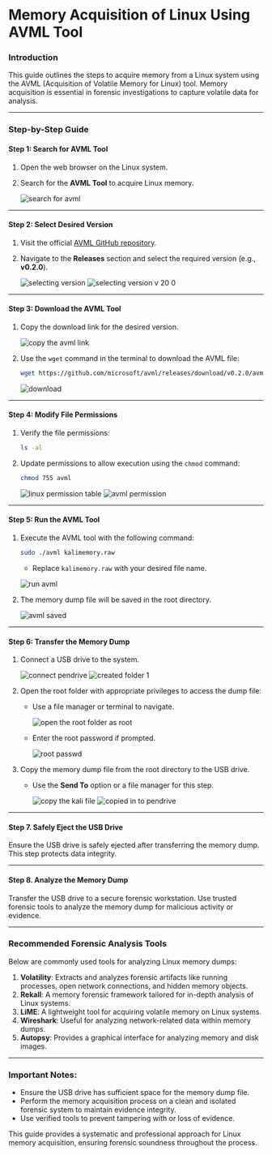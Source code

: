 # Memory Acquisition of Linux Using AVML Tool

### Introduction
This guide outlines the steps to acquire memory from a Linux system using the AVML (Acquisition of Volatile Memory for Linux) tool. Memory acquisition is essential in forensic investigations to capture volatile data for analysis.

---

### Step-by-Step Guide

#### Step 1: Search for AVML Tool
1. Open the web browser on the Linux system.
2. Search for the **AVML Tool** to acquire Linux memory.
   
   ![search for avml](https://github.com/user-attachments/assets/6f32cdb4-01d3-4952-b965-fd7e001da7a6)


---

#### Step 2: Select Desired Version
1. Visit the official [AVML GitHub repository](https://github.com/microsoft/avml).
2. Navigate to the **Releases** section and select the required version (e.g., **v0.2.0**).
   
   ![selecting version](https://github.com/user-attachments/assets/6c5d4c3b-a3db-4093-9edd-2d4caf173f67)
   ![selecting version v 20 0](https://github.com/user-attachments/assets/e5cea437-b16c-4b1f-8fb5-b81e97f44071)


---

#### Step 3: Download the AVML Tool
1. Copy the download link for the desired version.
   
   ![copy the avml link](https://github.com/user-attachments/assets/7838fed4-587f-4029-95ce-39e758ec77ad)


2. Use the `wget` command in the terminal to download the AVML file:
   ```bash
   wget https://github.com/microsoft/avml/releases/download/v0.2.0/avml
   ```
   ![download](https://github.com/user-attachments/assets/f404fd41-0fd7-4fc9-a8d7-f392f598477e)


---

#### Step 4: Modify File Permissions
1. Verify the file permissions:
   ```bash
   ls -al
   ```
2. Update permissions to allow execution using the `chmod` command:
   ```bash
   chmod 755 avml
   ```

   
   ![linux permission table](https://github.com/user-attachments/assets/7fef6a4d-0e57-4a3e-a5e3-557160920ccd)
   ![avml permission](https://github.com/user-attachments/assets/772f55c6-a0ab-4639-89bd-43025140d851)


---

#### Step 5: Run the AVML Tool
1. Execute the AVML tool with the following command:
   ```bash
   sudo ./avml kalimemory.raw
   ```
   - Replace `kalimemory.raw` with your desired file name.
   
   ![run avml](https://github.com/user-attachments/assets/c4a80751-ace1-42ce-9ebd-585639e9ab93)

2. The memory dump file will be saved in the root directory.

   ![avml saved](https://github.com/user-attachments/assets/dad282da-2004-4c47-8544-ff504f131ecd)


---

#### Step 6: Transfer the Memory Dump

1. Connect a USB drive to the system.
   
     ![connect pendrive](https://github.com/user-attachments/assets/1bf74210-40ff-4333-9329-eeb9d1bf0927)
     ![created folder 1](https://github.com/user-attachments/assets/459e0242-c364-4004-a073-7be1adc376a8)

   
2. Open the root folder with appropriate privileges to access the dump file:
   - Use a file manager or terminal to navigate.
     
     ![open the root folder as root](https://github.com/user-attachments/assets/8377e0e4-3b91-4946-b138-507ddf6edfeb)

   - Enter the root password if prompted.
  
     ![root passwd](https://github.com/user-attachments/assets/18e42507-f8d0-434d-8b18-b8607d476381)

  
3. Copy the memory dump file from the root directory to the USB drive.
   - Use the **Send To** option or a file manager for this step.
   
     ![copy the kali file](https://github.com/user-attachments/assets/c46d31ed-1f6f-4da0-9db5-a0892a4b0947)
     ![copied in to pendrive](https://github.com/user-attachments/assets/99f05138-11c1-46b7-ab99-ab18fc50ccbf)

---

#### Step 7. Safely Eject the USB Drive
Ensure the USB drive is safely ejected after transferring the memory dump. This step protects data integrity.

---

#### Step 8. Analyze the Memory Dump
Transfer the USB drive to a secure forensic workstation. Use trusted forensic tools to analyze the memory dump for malicious activity or evidence.

---

### Recommended Forensic Analysis Tools

Below are commonly used tools for analyzing Linux memory dumps:

1. **Volatility**: Extracts and analyzes forensic artifacts like running processes, open network connections, and hidden memory objects.
2. **Rekall**: A memory forensic framework tailored for in-depth analysis of Linux systems.
3. **LiME**: A lightweight tool for acquiring volatile memory on Linux systems.
4. **Wireshark**: Useful for analyzing network-related data within memory dumps.
5. **Autopsy**: Provides a graphical interface for analyzing memory and disk images.

---

### Important Notes:
- Ensure the USB drive has sufficient space for the memory dump file.
- Perform the memory acquisition process on a clean and isolated forensic system to maintain evidence integrity.
- Use verified tools to prevent tampering with or loss of evidence.

This guide provides a systematic and professional approach for Linux memory acquisition, ensuring forensic soundness throughout the process.
